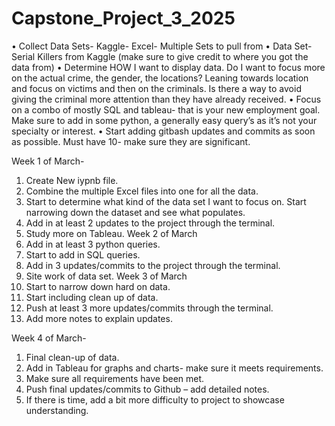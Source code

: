 # Capstone_Project_3_2025


•	Collect Data Sets- Kaggle- Excel- Multiple Sets to pull from
•	Data Set- Serial Killers from Kaggle (make sure to give credit to where you got the data from)
•	Determine HOW I want to display data. Do I want to focus more on the actual crime, the gender, the locations? Leaning towards location and focus on victims and then on the criminals. Is there a way to avoid giving the criminal more attention than they have already received.
•	Focus on a combo of mostly SQL and tableau- that is your new employment goal. Make sure to add in some python, a generally easy query’s as it’s not your specialty or interest. 
•	Start adding gitbash updates and commits as soon as possible. Must have 10- make sure they are significant. 


Week 1 of March- 
1.	Create New iypnb file. 
2.	Combine the multiple Excel files into one for all the data.
3.	Start to determine what kind of the data set I want to focus on. Start narrowing down the dataset and see what populates.
4.	Add in at least 2 updates to the project through the terminal.
5.	Study more on Tableau.
Week 2 of March 
1.	Add in at least 3 python queries.
2.	Start to add in SQL queries.
3.	Add in 3 updates/commits to the project through the terminal.
4.	Site work of data set.
Week 3 of March
1.	Start to narrow down hard on data. 
2.	Start including clean up of data.
3.	Push at least 3 more updates/commits through the terminal.
4.	Add more notes to explain updates.

Week 4 of March-
1.	Final clean-up of data.
2.	Add in Tableau for graphs and charts- make sure it meets requirements. 
3.	Make sure all requirements have been met.
4.	Push final updates/commits to Github – add detailed notes.
5.	If there is time, add a bit more difficulty to project to showcase understanding. 


